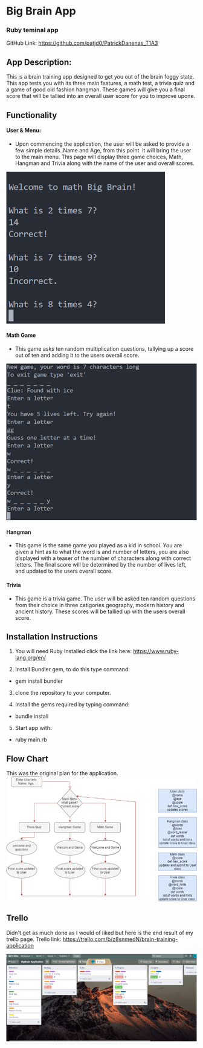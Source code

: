 # Big Brain App
### Ruby teminal app
GitHub Link: https://github.com/patjd0/PatrickDanenas_T1A3

## App Description:
This is a brain training app designed to get you out of the brain foggy state. This app tests you with its three main features, a math test, a trivia quiz and a game of good old fashion hangman. These games will give you a final score that will be tallied into an overall user score for you to improve upone.

## Functionality

####  User & Menu:
- Upon commencing the application, the user will be asked to provide a few simple details. Name and Age, from this point  it will bring the user to the main menu. This page will display three game choices, Math, Hangman and Trivia along with the name of the user and overall scores.

![math game](/docs/matSnip.png)

#### Math Game
- This game asks ten random multiplication questions, tallying up a score out of ten and adding it to the users overall score.

![hangman game](/docs/hangSnip.png)

#### Hangman
- This game is the same game you played as a kid in school. You are given a hint as to what the word is and number of letters, you are also displayed with a teaser of the number of characters along with correct letters. The final score will be determined by the number of lives left, and updated to the users overall score.

#### Trivia
- This game is a trivia game. The user will be asked ten random questions from their choice in three catigories geography, modern history and ancient history. These scores will be tallied up with the users overall score.

## Installation Instructions
1. You will need Ruby Installed click the link here: https://www.ruby-lang.org/en/

2. Install Bundler gem, to do this type command: 
- gem install bundler

3. clone the repository to your computer.

4. Install the gems required by typing command:
- bundle install

5. Start app with:
- ruby main.rb

## Flow Chart
This was the original plan for the application.
![flow chart](/docs/BigBrainApp.png)

## Trello
Didn't get as much done as I would of liked but here is the end result of my trello page.
Trello link: https://trello.com/b/z8snmedN/brain-training-application

![Trello](/docs/trell.png)








